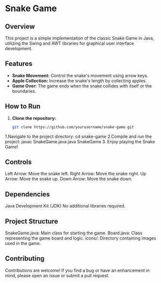 # Snake Game

## Overview

This project is a simple implementation of the classic Snake Game in Java, utilizing the Swing and AWT libraries for graphical user interface development.

## Features

- **Snake Movement:** Control the snake's movement using arrow keys.
- **Apple Collection:** Increase the snake's length by collecting apples.
- **Game Over:** The game ends when the snake collides with itself or the boundaries.

## How to Run

1. **Clone the repository:**
   ```bash
   git clone https://github.com/yourusername/snake-game.git

1.Navigate to the project directory: cd snake-game
2.Compile and run the project: javac SnakeGame.java
java SnakeGame
3. Enjoy playing the Snake Game!


## Controls
Left Arrow: Move the snake left.
Right Arrow: Move the snake right.
Up Arrow: Move the snake up.
Down Arrow: Move the snake down.


## Dependencies
Java Development Kit (JDK)
No additional libraries required.


## Project Structure
SnakeGame.java: Main class for starting the game.
Board.java: Class representing the game board and logic.
icons/: Directory containing images used in the game.


## Contributing
Contributions are welcome! If you find a bug or have an enhancement in mind, please open an issue or submit a pull request.
